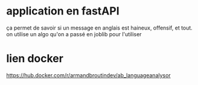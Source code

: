 # application en fastAPI
ça permet de savoir si un message en anglais est haineux, offensif, et tout.
on utilise un algo qu'on a passé en joblib pour l'utiliser
# lien docker
https://hub.docker.com/r/armandbroutindev/ab_languageanalysor
